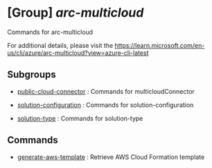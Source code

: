# [Group] _arc-multicloud_

Commands for arc-multicloud

For additional details, please visit the https://learn.microsoft.com/en-us/cli/azure/arc-multicloud?view=azure-cli-latest

## Subgroups

- [public-cloud-connector](/Commands/arc-multicloud/public-cloud-connector/readme.md)
: Commands for multicloudConnector

- [solution-configuration](/Commands/arc-multicloud/solution-configuration/readme.md)
: Commands for solution-configuration

- [solution-type](/Commands/arc-multicloud/solution-type/readme.md)
: Commands for solution-type

## Commands

- [generate-aws-template](/Commands/arc-multicloud/_generate-aws-template.md)
: Retrieve AWS Cloud Formation template
